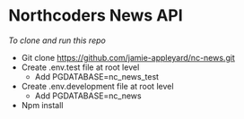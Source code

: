 # Northcoders News API

*To clone and run this repo*
- Git clone https://github.com/jamie-appleyard/nc-news.git
- Create .env.test file at root level
    - Add PGDATABASE=nc_news_test
- Create .env.development file at root level
    - Add PGDATABASE=nc_news
- Npm install
